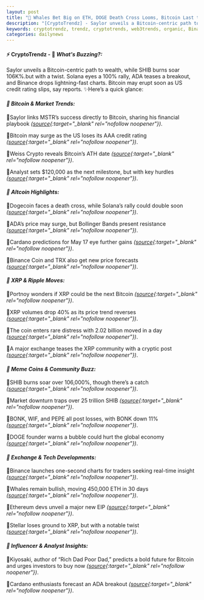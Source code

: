 ```yaml
---
layout: post
title: "🌇 Whales Bet Big on ETH, DOGE Death Cross Looms, Bitcoin Last to Move"
description: "[CryptoTrendz] - Saylor unveils a Bitcoin-centric path to wealth, while SHIB burns soar 106K%.but with a twist. Solana eyes a 100% rally, ADA teases a breakout, and Binance drops lightning-fast charts. Bitcoin may erupt soon as US credit rating slips, say reports."
keywords: cryptotrendz, trendz, cryptotrends, web3trends, organic, Binance, XRP, Market, ETH, Cardano, Bitcoin, PEPE, BTC
categories: dailynews
---
```


#### ⚡ CryptoTrendz - 📌 *What's Buzzing?:*

Saylor unveils a Bitcoin-centric path to wealth, while SHIB burns soar 106K%.but with a twist. Solana eyes a 100% rally, ADA teases a breakout, and Binance drops lightning-fast charts. Bitcoin may erupt soon as US credit rating slips, say reports. ✨Here’s a quick glance:


#### *🔖  Bitcoin & Market Trends:*  

🔹Saylor links MSTR’s success directly to Bitcoin, sharing his financial playbook *([source](https://s.avyag.com/tbp0){:target="_blank" rel="nofollow noopener"})*.  

🔹Bitcoin may surge as the US loses its AAA credit rating *([source](https://s.avyag.com/3vl9){:target="_blank" rel="nofollow noopener"})*.  

🔹Weiss Crypto reveals Bitcoin’s ATH date *([source](https://s.avyag.com/mwie){:target="_blank" rel="nofollow noopener"})*.  

🔹Analyst sets $120,000 as the next milestone, but with key hurdles *([source](https://s.avyag.com/42gm){:target="_blank" rel="nofollow noopener"})*.  

#### *🔖  Altcoin Highlights:*  

🔹Dogecoin faces a death cross, while Solana’s rally could double soon *([source](https://s.avyag.com/l7wc){:target="_blank" rel="nofollow noopener"})*.  

🔹ADA’s price may surge, but Bollinger Bands present resistance *([source](https://s.avyag.com/od16){:target="_blank" rel="nofollow noopener"})*.  

🔹Cardano predictions for May 17 eye further gains *([source](https://s.avyag.com/uxl2){:target="_blank" rel="nofollow noopener"})*.  

🔹Binance Coin and TRX also get new price forecasts *([source](https://s.avyag.com/pbfj){:target="_blank" rel="nofollow noopener"})*.  

#### *🔖  XRP & Ripple Moves:*  

🔹Portnoy wonders if XRP could be the next Bitcoin *([source](https://s.avyag.com/y0sg){:target="_blank" rel="nofollow noopener"})*.  

🔹XRP volumes drop 40% as its price trend reverses *([source](https://s.avyag.com/ggbo){:target="_blank" rel="nofollow noopener"})*.  

🔹The coin enters rare distress with 2.02 billion moved in a day *([source](https://s.avyag.com/riyo){:target="_blank" rel="nofollow noopener"})*.  

🔹A major exchange teases the XRP community with a cryptic post *([source](https://s.avyag.com/amxg){:target="_blank" rel="nofollow noopener"})*.  

#### *🔖  Meme Coins & Community Buzz:*  

🔹SHIB burns soar over 106,000%, though there’s a catch *([source](https://s.avyag.com/zz36){:target="_blank" rel="nofollow noopener"})*.  

🔹Market downturn traps over 25 trillion SHIB *([source](https://s.avyag.com/nj2a){:target="_blank" rel="nofollow noopener"})*.  

🔹BONK, WIF, and PEPE all post losses, with BONK down 11% *([source](https://s.avyag.com/rlfg){:target="_blank" rel="nofollow noopener"})*.  

🔹DOGE founder warns a bubble could hurt the global economy *([source](https://s.avyag.com/2z3s){:target="_blank" rel="nofollow noopener"})*.  

#### *🔖  Exchange & Tech Developments:*  

🔹Binance launches one-second charts for traders seeking real-time insight *([source](https://s.avyag.com/drm6){:target="_blank" rel="nofollow noopener"})*.  

🔹Whales remain bullish, moving 450,000 ETH in 30 days *([source](https://s.avyag.com/pvw2){:target="_blank" rel="nofollow noopener"})*.  

🔹Ethereum devs unveil a major new EIP *([source](https://s.avyag.com/imka){:target="_blank" rel="nofollow noopener"})*.  

🔹Stellar loses ground to XRP, but with a notable twist *([source](https://s.avyag.com/np27){:target="_blank" rel="nofollow noopener"})*.  

#### *🔖  Influencer & Analyst Insights:*  

🔹Kiyosaki, author of “Rich Dad Poor Dad,” predicts a bold future for Bitcoin and urges investors to buy now *([source](https://s.avyag.com/3h7m){:target="_blank" rel="nofollow noopener"})*.  

🔹Cardano enthusiasts forecast an ADA breakout *([source](https://s.avyag.com/8a3v){:target="_blank" rel="nofollow noopener"})*.